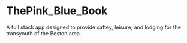 # ThePink_Blue_Book
A full stack app designed to provide saftey, leisure, and lodging for the transyouth of the Boston area.
